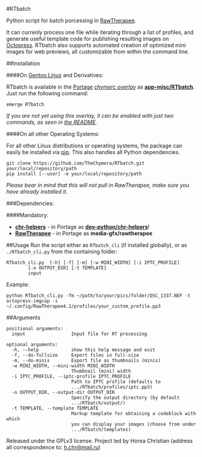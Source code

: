 #RTbatch

Python script for batch porcessing in [RawTherapee](https://en.wikipedia.org/wiki/RawTherapee).

It can currenly process one file while iterating through a list of profiles, and generate useful template code for publishing resulting images on [Octopress](https://github.com/imathis/octopress). 
RTbatch also supports automated creation of optimized mini images for web previews, all customizable from within the command line.

##Installation

####On [Gentoo Linux](http://en.wikipedia.org/wiki/Gentoo_linux) and Derivatives:

RTbatch is available in the [Portage](http://en.wikipedia.org/wiki/Portage_(software)) *[chymerc overlay](https://github.com/TheChymera/chymeric)* as **[app-misc/RTbatch](https://github.com/TheChymera/chymeric/tree/master/app-misc/RTbatch)**.
Just run the following command:

```
emerge RTbatch
```

*If you are not yet using this overlay, it can be enabled with just two commands, as seen in [the README](https://github.com/TheChymera/chymeric).*

####On all other Operating Systems:

For all other Linux distributions or operating systems, the package can easily be installed via [pip](http://en.wikipedia.org/wiki/Pip_(Python)).
This also handles all Python dependencies.

```
git clone https://github.com/TheChymera/RTbatch.git your/local/repository/path
pip install [--user] -e your/local/repository/path
```

*Please bear in mind that this will not pull in RawTherapee, make sure you have already installed it.*

###Dependencies:

####Mandatory:
* [**chr-helpers**](https://github.com/TheChymera/chr-helpers) - in Portage as [**dev-python/chr-helpers**](https://github.com/TheChymera/chymeric/tree/master/dev-python/chr-helpers)!
* [**RawTherapee**](http://en.wikipedia.org/wiki/RawTherapee) - in Portage as **media-gfx/rawtherapee**

##Usage
Run the script either as `RTbatch_cli` (if installed globally), or as `./RTbatch_cli.py` from the containing folder:
```
RTbatch_cli.py  [-h] [-f] [-m] [-w MINI_WIDTH] [-i IPTC_PROFILE]
		[-o OUTPUT_DIR] [-t TEMPLATE]
		input
```

Example:
```
python RTbatch_cli.py -fm ~/path/to/your/pics/folder/DSC_1337.NEF -t octopress-imgcap -i ~/.config/RawTherapee4.1/profiles/your_custom_profile.pp3
```

##Arguments

```
positional arguments:
  input                 Input file for RT processing

optional arguments:
  -h, --help            show this help message and exit
  -f, --do-fullsize     Export files in full-size
  -m, --do-minis        Export file as thumbnails (minis)
  -w MINI_WIDTH, --mini-width MINI_WIDTH
                        Thumbnail (mini) width
  -i IPTC_PROFILE, --iptc-profile IPTC_PROFILE
                        Path to IPTC profile (defaults to
                        .../RTbatch/profiles/iptc.pp3)
  -o OUTPUT_DIR, --output-dir OUTPUT_DIR
                        Specify the output directory (by default
                        .../RTbatch/output/)
  -t TEMPLATE, --template TEMPLATE
                        Markup template for obtaining a codeblock with which
                        you can display your images (choose from under
                        .../RTbatch/templates)
```

Released under the GPLv3 license.
Project led by Horea Christian (address all correspondence to: h.chr@mail.ru)
